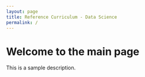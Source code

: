 ```yaml
---
layout: page
title: Reference Curriculum - Data Science
permalink: /
---
```


# Welcome to the main page
 
 This is a sample description.
